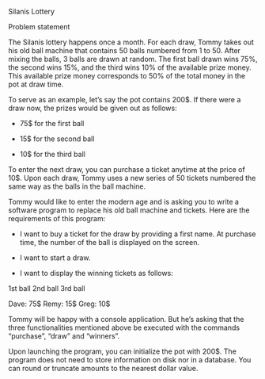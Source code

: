 Silanis Lottery

Problem statement

The Silanis lottery happens once a month. For each draw, Tommy takes out his old ball machine that contains 50 balls numbered from 1 to 50. After mixing the balls, 3 balls are drawn at random. The first ball drawn wins 75%, the second wins 15%, and the third wins 10% of the available prize money. This available prize money corresponds to 50% of the total money in the pot at draw time.

To serve as an example, let’s say the pot contains 200$. If there were a draw now, the prizes would be given out as follows:

- 75$ for the first ball

- 15$ for the second ball

- 10$ for the third ball

To enter the next draw, you can purchase a ticket anytime at the price of 10$. Upon each draw, Tommy uses a new series of 50 tickets numbered the same way as the balls in the ball machine.

Tommy would like to enter the modern age and is asking you to write a software program to replace his old ball machine and tickets. Here are the requirements of this program:

* I want to buy a ticket for the draw by providing a first name. At purchase time, the number of the ball is displayed on the screen.

* I want to start a draw.

* I want to display the winning tickets as follows:

1st ball 2nd ball 3rd ball

Dave: 75$ Remy: 15$ Greg: 10$

Tommy will be happy with a console application. But he’s asking that the three functionalities mentioned above be executed with the commands “purchase”, “draw” and “winners”.

Upon launching the program, you can initialize the pot with 200$. The program does not need to store information on disk nor in a database. You can round or truncate amounts to the nearest dollar value.
